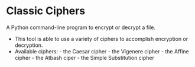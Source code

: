 # Classic Ciphers

A Python command-line program to encrypt or decrypt a file. 

- This tool is able to use a variety of ciphers to accomplish encryption or decryption.
- Available ciphers:
        - the Caesar cipher
        - the Vigenere cipher
        - the Affine cipher
        - the Atbash ciper
        - the Simple Substitution cipher

